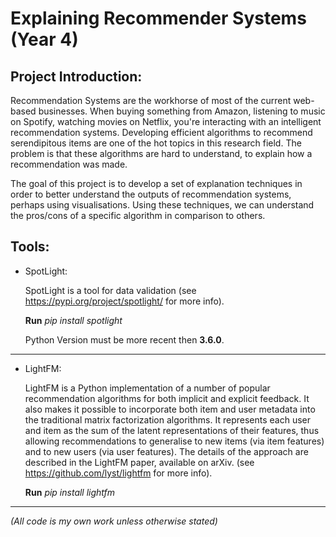 # Explaining Recommender Systems (Year 4)
## Project Introduction:
Recommendation Systems are the workhorse of most of the current web-based businesses. When buying something from Amazon, listening to music on Spotify, watching movies on Netflix, you're interacting with an intelligent recommendation systems. Developing efficient algorithms to recommend serendipitous items are one of the hot topics in this research field. The problem is that these algorithms are hard to understand, to explain how a recommendation was made.

The goal of this project is to develop a set of explanation techniques in order to better understand the outputs of recommendation systems, perhaps using visualisations. Using these techniques, we can understand the pros/cons of a specific algorithm in comparison to others.

## Tools:
* SpotLight:

  SpotLight is a tool for data validation (see https://pypi.org/project/spotlight/ for more info).
  
  **Run** *pip install spotlight*
  
  Python Version must be more recent then **3.6.0**.
---
* LightFM:

  LightFM is a Python implementation of a number of popular recommendation algorithms for both implicit and explicit feedback. It also makes it possible to incorporate both item and user metadata into the traditional matrix factorization algorithms. It represents each user and item as the sum of the latent representations of their features, thus allowing recommendations to generalise to new items (via item features) and to new users (via user features). The details of the approach are described in the LightFM paper, available on arXiv. (see https://github.com/lyst/lightfm for more info).
  
  **Run** *pip install lightfm*
---




*(All code is my own work unless otherwise stated)*
